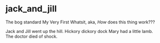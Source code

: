 # jack_and_jill
The bog standard My Very First Whatsit, aka, _How_ does this thing work???

Jack and Jill went up the hill.
Hickory dickory dock
Mary had a little lamb.
The doctor died of shock.
